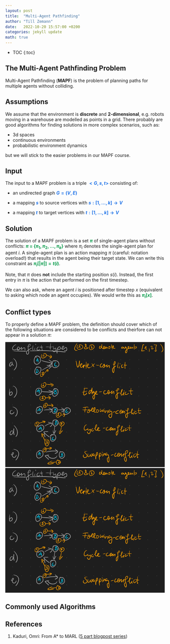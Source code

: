 ```yaml
---
layout: post
title:  "Multi-Agent Pathfinding"
author: "Till Zemann"
date:   2022-10-20 15:57:00 +0200
categories: jekyll update
math: true
---
```


* TOC
{:toc}

## The Multi-Agent Pathfinding Problem

Multi-Agent Pathfinding (__MAPF__) is the problem of planning paths for multiple agents without colliding.


## Assumptions

We assume that the environment is __discrete__ and __2-dimensional__, e.g. robots moving in a warehouse are modelled as points in a grid.
There probably are good algorithms for finding solutions in more complex scenarios, such as:

- 3d spaces
- continuous environments
- probabilistic environment dynamics

but we will stick to the easier problems in our MAPF course.


## Input

The input to a MAPF problem is a triple <strong style="color: #1E72E7">$<G,s,t>$</strong> consisting of:

- an undirected graph <strong style="color: #1E72E7">$G = (V,E)$</strong>

- a mapping <strong style="color: #1E72E7">$s$</strong> to source vertices with 
<strong style="color: #1E72E7">$s: [1,\dots,k] \to V$</strong>

- a mapping <strong style="color: #1E72E7">$t$</strong> to target vertices with 
<strong style="color: #1E72E7">$t: [1,\dots,k] \to V$</strong>


## Solution

The solution of a MAPF problem is a set <strong style="color: #039947">$\pi$</strong> of single-agent plans without conflicts: 
<strong style="color: #039947">$\pi$ = {$\pi_1, \pi_2, \dots, \pi_k$}</strong> where $\pi_i$ denotes the single-agent plan for agent $i$. 
A single-agent plan is an action mapping $\pi$ (careful: notation overload!) that results in the agent being their target state. We can write this constraint as <strong style="color: #039947">$\pi_i[|\pi|] = t(i)$</strong>.

Note, that $\pi$ does __not__ include the starting position $s(i)$.
Instead, the first entry in $\pi$ is the action that performed on the first timestep.

We can also ask, where an agent $i$ is positioned after timestep $x$ (equivalent to asking which node an agent occupies). We would write this as <strong style="color: #039947">$\pi_i[x]$</strong>.


## Conflict types

To properly define a MAPF problem, the definition should cover which of the following situations are considered to be conflicts and theirfore can not appear in a solution $\pi$:

![](images/conflict-types.png "img1")  <!-- For pandoc (md to pdf) -->
![](/images/conflict-types.png "img2") <!-- For the website        -->

## Commonly used Algorithms




<!-- In-Text Citing -->
<!-- 
You can...
- use bullet points
1. use
2. ordered
3. lists


do $X$ math

embed images:
<div class="img-block" style="width: 800px;">
    <img src="/images/lofi_art.png"/>
    <span><strong>Fig 1.1.</strong> Agent and Environment interactions</span>
</div>

refer to links:
[(k-fold) Cross-Validation](https://scikit-learn.org/stable/modules/cross_validation.html)

{% highlight python %}
@jit
def f(x)
    print("hi")
# does cool stuff
{% endhighlight %}
-->

## References
1. Kaduri, Omri: From A* to MARL ([5 part blogpost series][kaduri-mapf-to-marl])

<!-- Ressources -->
[kaduri-mapf-to-marl]: https://omrikaduri.github.io/